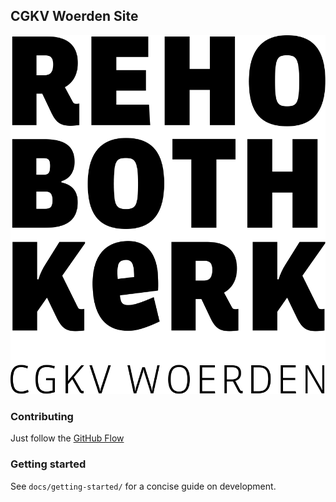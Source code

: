 ## CGKV Woerden Site

![logo](https://raw.githubusercontent.com/cgkv-rehoboth/stek/master/src/assets/resources/images/logo-zwart.png)

### Contributing

Just follow the [GitHub Flow](https://guides.github.com/introduction/flow/index.html)

### Getting started

See `docs/getting-started/` for a concise guide on development.
